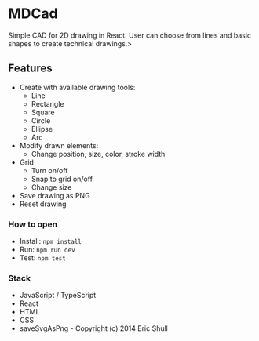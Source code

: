 # MDCad

Simple CAD for 2D drawing in React. User can choose from lines and basic shapes to create technical drawings.>

## Features

- Create with available drawing tools:
  - Line
  - Rectangle
  - Square
  - Circle
  - Ellipse
  - Arc
- Modify drawn elements:
  - Change position, size, color, stroke width
- Grid
  - Turn on/off
  - Snap to grid on/off
  - Change size
- Save drawing as PNG
- Reset drawing

### How to open

- Install: `npm install`
- Run: `npm run dev`
- Test: `npm test`

### Stack

- JavaScript / TypeScript
- React
- HTML
- CSS
- saveSvgAsPng - Copyright (c) 2014 Eric Shull
